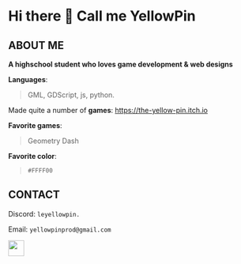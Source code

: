 # Hi there 👋 Call me YellowPin

## ABOUT ME
**A highschool student who loves game development & web designs**

**Languages**: 
> GML, GDScript, js, python.

Made quite a number of **games**: https://the-yellow-pin.itch.io

**Favorite games**: 
> Geometry Dash

**Favorite color**: 
> `#FFFF00`

## **CONTACT**
Discord: `leyellowpin.`

Email: `yellowpinprod@gmail.com`

<a href="https://www.youtube.com/@YPprod1231"><img src="https://upload.wikimedia.org/wikipedia/commons/e/ef/Youtube_logo.png" width="auto" height="32px"></img></a>


<!--
**leYellowPin/leYellowPin** is a ✨ _special_ ✨ repository because its `README.md` (this file) appears on your GitHub profile.

Here are some ideas to get you started:

- 🔭 I’m currently working on ...
- 🌱 I’m currently learning ...
- 👯 I’m looking to collaborate on ...
- 🤔 I’m looking for help with ...
- 💬 Ask me about ...
- 📫 How to reach me: ...
- 😄 Pronouns: ...
- ⚡ Fun fact: ...
-->

